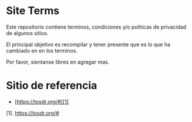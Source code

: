 # Site Terms
Este repositorio contiene terminos, condiciones y/o politicas de privacidad de algunos sitios.

El principal objetivo es recompilar y tener presente que es lo que ha cambiado en en los terminos.

Por favor, sientanse libres en agregar mas.

# Sitio de referencia
- [https://tosdr.org/#][1]


[1]. https://tosdr.org/#